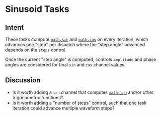 # Sinusoid Tasks

## Intent

These tasks compute
[`math.sin`](https://docs.python.org/3/library/math.html#math.sin) and
[`math.cos`](https://docs.python.org/3/library/math.html#math.cos) on every
iteration, which advances one "step" per dispatch where the "step angle"
advanced depends on the `steps` control.

Once the current "step angle" is computed, controls `amplitude` and phase
angles are considered for final `sin` and `cos` channel values.

## Discussion

* Is it worth adding a `tan` channel that computes
[`math.tan`](https://docs.python.org/3/library/math.html#math.tan) and/or other
trigonometric functions?
* Is it worth adding a "number of steps" control, such that one task iteration
could advance multiple waveform steps?

